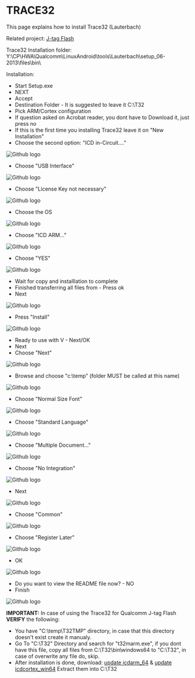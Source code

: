 # TRACE32 

This page explains how to install Trace32 (Lauterbach) 

Related project: [J-tag Flash](/QC_Jtag_Flash_General.md)

Trace32 Installation folder: Y:\CP\HWA\Qualcomm\LinuxAndroid\tools\Lauterbach\setup_06-2013\files\bin\

Installation:

-   Start Setup.exe 
-   NEXT 
-   Accept
-   Destination Folder - It is suggested to leave it C:\T32
-   Pick ARM/Cortex configuration 
-   If question asked on Acrobat reader, you dont have to Download it,
    just press no
-   If this is the first time you installing Trace32 leave it on "New
    Installation" 
-   Choose the second option: "ICD in-Circuit...." 

![Github logo](/images/t32_1.png)

-   Choose "USB Interface" 

![Github logo](/images/t32_2.png)

-   Choose "License Key not necessary" 

![Github logo](/images/t32_3.png)

-   Choose the OS 

![Github logo](/images/t32_4.png)

-   Choose "ICD ARM..." 

![Github logo](/images/t32_5a.png)

-   Choose "YES" 

![Github logo](/images/t32_64bit.png)

-   Wait for copy and installlation to complete 
-   Finished transferring all files from - Press ok
-   Next 

![Github logo](/images/t32_6.png)

-   Press "Install" 

![Github logo](/images/t32_7.png)

-   Ready to use with V - Next/OK 
-   Next 
-   Choose "Next" 

![Github logo](/images/t32_env_var.png)

-   Browse and choose "c:\temp" (folder MUST be called at this name) 

![Github logo](/images/t32_8.png)

-   Choose "Normal Size Font" 

![Github logo](/images/t32_9.png)

-   Choose "Standard Language" 

![Github logo](/images/t32_10.png)

-   Choose "Multiple Document..." 

![Github logo](/images/t32_11.png)

-   Choose "No Integration" 

![Github logo](/images/t32_12.png)

-   Next 

![Github logo](/images/t32_13.png)

-   Choose "Common" 

![Github logo](/images/t32_14.png)

-   Choose "Register Later" 

![Github logo](/images/t32_15.png)

-   OK 

![Github logo](/images/t32_16.png)

-   Do you want to view the README file now? - NO 
-   Finish 

![Github logo](/images/t32_17.png)

**IMPORTANT:** In case of using the Trace32 for
Qualcomm J-tag Flash **VERIFY** the following:

-   You have "C:\temp\T32TMP" directory, in case that this directory
    doesn't exist create it manualy.
-   Go To "C:\T32" Directory and search for "t32marm.exe", if you dont
    have this file, copy all files from C:\T32\bin\windows64 to
    "C:\T32\", in case of overwrite any file do, skip.
-   After installation is done, download: [update icdarm_64](http://www.lauterbach.com/cgi-bin/update.pl?file=_icdarm64_win64.zip)
    & [update icdcortex_win64](http://www.lauterbach.com/cgi-bin/update.pl?file=_icdcortex_win64.zip)
    Extract them into C:\T32 

